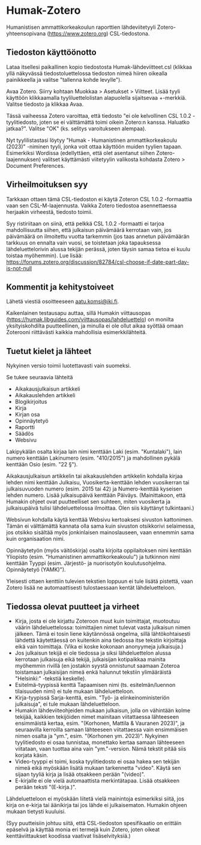 # Humak-Zotero
Humanistisen ammattikorkeakoulun raporttien lähdeviitetyyli Zotero-yhteensopivana (https://www.zotero.org) CSL-tiedostona.

## Tiedoston käyttöönotto

Lataa itsellesi paikallinen kopio tiedostosta Humak-lähdeviitteet.csl (klikkaa yllä näkyvässä tiedostoluettelossa tiedoston nimeä hiiren oikealla painikkeella ja valitse "tallenna kohde levylle").

Avaa Zotero. Siirry kohtaan Muokkaa > Asetukset > Viitteet. Lisää tyyli käyttöön klikkaamalla tyyliluettelolistan alapuolella sijaitsevaa +-merkkiä. Valitse tiedosto ja klikkaa Avaa.

Tässä vaiheessa Zotero varoittaa, että tiedosto "ei ole kelvollinen CSL 1.0.2 -tyylitiedosto, joten se ei välttämättä toimi oikein Zotero:n kanssa. Haluatko jatkaa?". Valitse "OK" (ks. selitys varoitukseen alempaa).

Nyt tyylilistastasi löytyy "Humak - Humanistinen ammattikorkeakoulu (2023)" -niminen tyyli, jonka voit ottaa käyttöön muiden tyylien tapaan. Esimerkiksi Wordissa (edellyttäen, että olet asentanut siihen Zotero-laajennuksen) valitset käyttämästi viitetyylin valikosta kohdasta Zotero > Document Preferences.

## Virheilmoituksen syy

Tarkkaan ottaen tämä CSL-tiedoston ei käytä Zoteron CSL 1.0.2 -formaattia vaan sen CSL-M-laajennusta. Vaikka Zotero tiedostoa asennettaessa herjaakin virheestä, tiedosto toimii.

Syy ristiriitaan on siinä, että pelkkä CSL 1.0.2 -formaatti ei tarjoa mahdollisuutta siihen, että julkaisun päivämäärä kerrotaan vain, jos päivämäärä on ilmoitettu vuotta tarkemmin (jos taas annetun päivämäärän tarkkuus on ennalta vain vuosi, se toistetaan joka tapauksessa lähdeluettelorivin alussa tekijän perässä, joten täysin samaa tietoa ei kuulu toistaa myöhemmin). Lue lisää: https://forums.zotero.org/discussion/82784/csl-choose-if-date-part-day-is-not-null

## Kommentit ja kehitystoiveet

Lähetä viestiä osoitteeseen aatu.komsi@iki.fi.

Kaikenlainen testausapu auttaa, sillä Humakin viittausopas (https://humak.libguides.com/viittausopas/lahdeluettelo) on monilta yksityiskohdilta puutteellinen, ja minulla ei ole ollut aikaa syöttää omaan Zoterooni riittävästi kaikkia mahdollisia esimerkkilähteitä.

## Tuetut kielet ja lähteet

Nykyinen versio toimii luotettavasti vain suomeksi.

Se tukee seuraavia lähteitä
- Aikakausjulkaisun artikkeli
- Aikakauslehden artikkeli
- Blogikirjoitus
- Kirja
- Kirjan osa
- Opinnäytetyö
- Raportti
- Säädös
- Websivu

Lakipykälän osalta kirjaa lain nimi kenttään Laki (esim. "Kuntalaki"), lain numero kenttään Lakinumero (esim. "410/2015") ja mahdollinen pykälä kenttään Osio (esim. "22 §").

Aikakausjulkaisun artikkelin tai aikakauslehden artikkelin kohdalla kirjaa lehden nimi kenttään Julkaisu, Vuosikerta-kenttään lehden vuosikerran tai julkaisuvuoden numero (esim. 2015 tai 42) ja Numero-kenttää kyseisen lehden numero. Lisää julkaisupäivä kenttään Päiväys. (Mainittakoon, että Humakin ohjeet ovat puutteelliset sen suhteen, miten vuosikerta ja julkaisupäivä tulisi lähdeluettelossa ilmoittaa. Olen siis käyttänyt tulkintaani.)

Websivun kohdalla käytä kenttää Websivu kertoaksesi sivuston kattonimen. Tämän ei välttämättä kannata olla sama kuin sivuston otsikkorivi selaimessa, jos otsikko sisältää myös jonkinlaisen mainoslauseen, vaan ennemmin sama kuin organisaation nimi.

Opinnäytetyön (myös väitöskirja) osalta kirjoita oppilaitoksen nimi kenttään Yliopisto (esim. "Humanistinen ammattikorkeakoulu") ja tutkinnon nimi kenttään Tyyppi (esim. Järjestö- ja nuorisotyön koulutusohjelma. Opinnäytetyö (YAMK)").

Yleisesti ottaen kenttiin tulevien tekstien loppuun ei tule lisätä pistettä, vaan Zotero lisää ne automaattisesti tulostaessaan kentät lähdeluetteloon.

## Tiedossa olevat puutteet ja virheet

- Kirja, josta ei ole kirjattu Zoteroon muut kuin toimittajat, muotoutuu väärin lähdeluettelossa: toimittajien nimet tulevat vasta julkaisun nimen jälkeen. Tämä ei tosin liene käytännössä ongelma, sillä lähtökohtaisesti lähdettä käytettäessä on kuitenkin aina tiedossa itse tekstin kirjoittaja eikä vain toimittaja. (Vika ei koske kokonaan anonyymeja julkaisuja.)
- Jos julkaisun tekijä ei ole tiedossa ja siksi lähdeluettelon alussa kerrotaan julkaisuja eikä tekijä, julkaisijan kotipaikkaa mainita myöhemmin rivillä (en jostakin syystä onnistunut saamaan Zoteroa toistamaan julkaisijan nimeä enkä halunnut tekstiin ylimääräistä "Helsinki:" -tekstiä keskelle).
- Esitelmä-tyypissä kenttä Tapaamisen nimi (ts. esitelmän/luennon tilaisuuden nimi) ei tule mukaan lähdeluetteloon.
- Kirja-tyypissä Sarja-kenttä, esim. "Työ- ja elinkeinoministeriön julkaisuja", ei tule mukaan lähdeluetteloon.
- Humakin lähdeviiteohjeiden mukaan julkaisun, jolla on vähintään kolme tekijää, kaikkien tekijöiden nimet mainitaan viitattaessa lähteeseen ensimmäistä kertaa, esim. "(Korhonen, Mattila & Vauranen 2023)", ja seuraavilla kerroilla samaan lähteeseen viitattaessa vain ensimmäisen nimen osalta ja "ym.", esim. "(Korhonen ym. 2023)". Nykyinen tyylitiedosto ei osaa tunnistaa, monettako kertaa samaan lähteeseen viitataan, vaan tuottaa aina vain "ym."-version. Nämä tekstit pitää siis korjata käsin.
- Video-tyyppi ei toimi, koska tyylitiedosto ei osaa hakea sen tekijän nimeä eikä myöskään lisätä mukaan tarkennetta "video". Käytä sen sijaan tyyliä kirja ja lisää otsakkeen perään "(video)".
- E-kirjalle ei ole vielä automaattista merkintätapaa. Lisää otsakkeen perään teksti "(E-kirja.)".

Lähdeluetteloon ei myöskään liitetä vielä mainintoja esimerkiksi siitä, jos kirja on e-kirja tai äänikirja tai jos lähde ei julkaisematon. Humakin ohjeen mukaan tietysti kuuluisi.

(Syy puutteisiin johtuu siitä, että CSL-tiedoston spesifikaatio on erittäin epäselvä ja käyttää monia eri termejä kuin Zotero, joten oikeat kenttäviittaukset koodissa vaativat lisäselvityksiä.)
